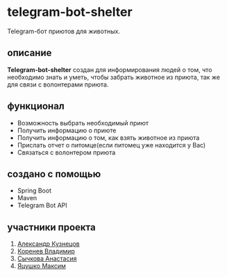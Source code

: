 # telegram-bot-shelter
Telegram-бот приютов для животных.
## описание
__Telegram-bot-shelter__ создан для информирования людей о том, что необходимо знать и уметь, чтобы забрать животное из приюта, так же
для связи с волонтерами приюта.
## функционал
- Возможность выбрать необходимый приют
- Получить информацию о приюте
- Получить информацию о том, как взять животное из приюта
- Прислать отчет о питомце(если питомец уже находится у Вас)
- Связаться с волонтером приюта
## создано с помощью
- Spring Boot
- Maven
- Telegram Bot API
## участники проекта
1. [Александр Кузнецов](https://github.com/Hybusa)
2. [Коренев Владимир](https://github.com/C0sm0Black)
3. [Сычкова Анастасия](https://github.com/AnastasiaSychkova)
4. [Яцушко Максим](https://github.com/MaxYatsushko)
